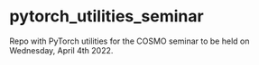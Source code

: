 # pytorch_utilities_seminar
Repo with PyTorch utilities for the COSMO seminar to be held on Wednesday, April 4th 2022.
